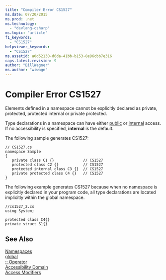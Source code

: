 ```yaml
---
title: "Compiler Error CS1527"
ms.date: 07/20/2015
ms.prod: .net
ms.technology: 
  - "devlang-csharp"
ms.topic: "article"
f1_keywords: 
  - "CS1527"
helpviewer_keywords: 
  - "CS1527"
ms.assetid: a0d52130-d6da-41bb-b153-8e96cbb7e316
caps.latest.revision: 9
author: "BillWagner"
ms.author: "wiwagn"
---
```

# Compiler Error CS1527
Elements defined in a namespace cannot be explicitly declared as private, protected, protected internal or private protected. 
  
 Type declarations in a namespace can have either [public](../../csharp/language-reference/keywords/public.md) or [internal](../../csharp/language-reference/keywords/internal.md) access. If no accessibility is specified, **internal** is the default.  
  
 The following sample generates CS1527:  
  
```  
// CS1527.cs  
namespace Sample  
{  
   private class C1 {}             // CS1527  
   protected class C2 {}           // CS1527  
   protected internal class C3 {}  // CS1527  
   private protected class C4 {}   // CS1527
}  
```  
  
 The following example generates CS1527 because when no namespace is explicitly declared in your program code, all type declarations are located implicitly within the global namespace.  
  
```  
//cs1527_2.cs  
using System;  
  
protected class C4{}  
private struct S1{}  
```  
  
## See Also  
 [Namespaces](../../csharp/programming-guide/namespaces/index.md)   
 [global](../../csharp/language-reference/keywords/global.md)   
 [:: Operator](../../csharp/language-reference/operators/namespace-alias-qualifer.md)   
 [Accessibility Domain](../../csharp/language-reference/keywords/accessibility-domain.md)   
 [Access Modifiers](../../csharp/programming-guide/classes-and-structs/access-modifiers.md)
